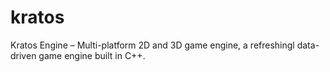 # kratos
Kratos Engine – Multi-platform 2D and 3D game engine, a refreshingl data-driven game engine built in C++.
